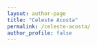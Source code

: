 ```yaml
---
layout: author-page
title: "Celeste Acosta"
permalink: /celeste-acosta/
author_profile: false
---
```

